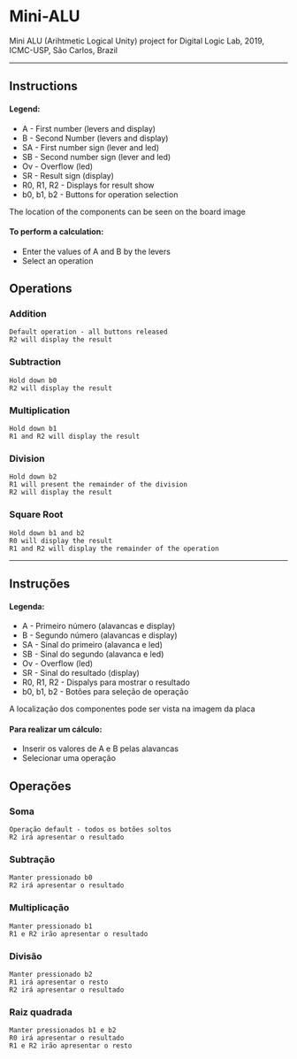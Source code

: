 # Mini-ALU
Mini ALU (Arihtmetic Logical Unity) project for Digital Logic Lab, 2019, ICMC-USP, São Carlos, Brazil

-----

## Instructions

#### Legend:
- A - First number (levers and display)
- B - Second Number (levers and display)
- SA - First number sign (lever and led)
- SB - Second number sign (lever and led)
- Ov - Overflow (led)
- SR - Result sign (display)
- R0, R1, R2 - Displays for result show
- b0, b1, b2 - Buttons for operation selection

The location of the components can be seen on the board image

#### To perform a calculation:

- Enter the values of A and B by the levers
- Select an operation

## Operations

### Addition
	Default operation - all buttons released
	R2 will display the result
	
### Subtraction
	Hold down b0
	R2 will display the result

### Multiplication
	Hold down b1
	R1 and R2 will display the result
	
### Division
	Hold down b2
	R1 will present the remainder of the division
	R2 will display the result

### Square Root
	Hold down b1 and b2
	R0 will display the result
	R1 and R2 will display the remainder of the operation


----------

## Instruções

#### Legenda:
- A - Primeiro número (alavancas e display)
- B - Segundo número (alavancas e display)
- SA - Sinal do primeiro (alavanca e led)
- SB - Sinal do segundo (alavanca e led)
- Ov - Overflow (led)
- SR - Sinal do resultado (display)
- R0, R1, R2 - Dispalys para mostrar o resultado
- b0, b1, b2 - Botões para seleção de operação
 
 A localização dos componentes pode ser vista na imagem da placa

#### Para realizar um cálculo:

- Inserir os valores de A e B pelas alavancas
- Selecionar uma operação

## Operações

### Soma
	Operação default - todos os botões soltos
	R2 irá apresentar o resultado
	
### Subtração
	Manter pressionado b0
	R2 irá apresentar o resultado

### Multiplicação
	Manter pressionado b1
	R1 e R2 irão apresentar o resultado

### Divisão
	Manter pressionado b2
	R1 irá apresentar o resto
	R2 irá apresentar o resultado

### Raiz quadrada
	Manter pressionados b1 e b2
	R0 irá apresentar o resultado
	R1 e R2 irão apresentar o resto
